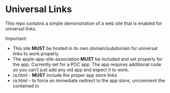 # Universal Links

This repo contains a simple demonstration of a web site that is enabled for universal links.

Important:
* This site **MUST** be hosted in its own domain/subdomain for universal links to work properly
* The apple-app-site-association **MUST** be included and set properly for the app. Currently set for a POC app. The app requires additional code so you can't just add any old app and expect it to work.
* ra.html - **MUST** include the proper app store links
* ra.html - to force an immediate redirect to the app store, uncomment the <script>...</script> contained in <head>
